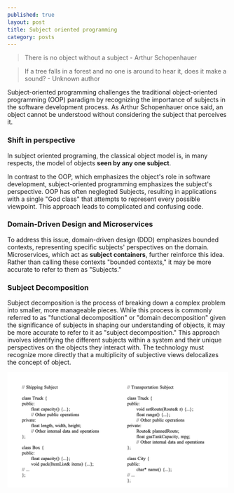 ```yaml
---
published: true
layout: post
title: Subject oriented programming
category: posts
---
```


> There is no object without a subject - Arthur Schopenhauer

> If a tree falls in a forest and no one is around to hear it, does it make a sound? - Unknown author



Subject-oriented programming challenges the traditional object-oriented programming (OOP) paradigm by recognizing the importance of subjects in the software development process. As Arthur Schopenhauer once said, an object cannot be understood without considering the subject that perceives it.

### Shift in perspective
In subject oriented programing, the classical object model is, in many respects, the model of objects **seen by any one subject**.

In contrast to the OOP, which emphasizes the object's role in software development, subject-oriented programming emphasizes the subject's perspective. OOP has often neglegted Subjects, resulting in applications with a single "God class" that attempts to represent every possible viewpoint. This approach leads to complicated and confusing code. 

### Domain-Driven Design and Microservices
To address this issue, domain-driven design (DDD) emphasizes bounded contexts, representing specific subjects' perspectives on the domain. Microservices, which act as **subject containers**, further reinforce this idea. Rather than calling these contexts "bounded contexts," it may be more accurate to refer to them as "Subjects."

### Subject Decomposition
Subject decomposition is the process of breaking down a complex problem into smaller, more manageable pieces. While this process is commonly referred to as "functional decomposition" or "domain decomposition" given the significance of subjects in shaping our understanding of objects, it may be more accurate to refer to it as "subject decomposition." This approach involves identifying the different subjects within a system and their unique perspectives on the objects they interact with.
The technology must recognize more directly that a multiplicity of subjective views delocalizes the concept of object.


![SOP](https://raw.githubusercontent.com/aleksandar-b/blog/gh-pages/_posts/sop.png)




